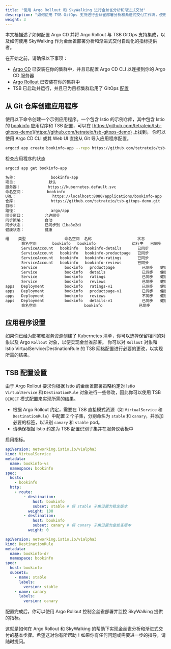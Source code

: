 ```yaml
---
title: "使用 Argo Rollout 和 SkyWalking 进行金丝雀分析和渐进式交付"
description: "如何使用 TSB GitOps 支持进行金丝雀部署分析和渐进式交付工作流，使用 Argo CD、Argo Rollout 和 SkyWalking 作为金丝雀部署分析和渐进式交付自动化的指标提供者。"
weight: 3
---
```


本文档描述了如何配置 Argo CD 并将 Argo Rollout 与 TSB GitOps 支持集成，以及如何使用 SkyWalking 作为金丝雀部署分析和渐进式交付自动化的指标提供者。

在开始之前，请确保以下事项：
- [Argo CD](https://argo-cd.readthedocs.io/en/stable/getting-started/) 已安装在你的集群中，并且已配置 Argo CD CLI 以连接到你的 Argo CD 服务器
- [Argo Rollout ](https://argoproj.github.io/argo-rollouts/installation/) 已安装在你的集群中
- TSB 已启动并运行，并且已为目标集群启用了 GitOps [配置](../../../operations/features/configure-gitops)

## 从 Git 仓库创建应用程序

使用以下命令创建一个示例应用程序。一个包含 Istio 的示例仓库，其中包含 Istio 的 [bookinfo](https://istio.io/latest/docs/examples/bookinfo/) 应用程序和 TSB 配置，可以在 [https://github.com/tetrateio/tsb-gitops-demo](https://github.com/tetrateio/tsb-gitops-demo) 上找到。
你可以使用 Argo CD CLI 或其 Web UI 直接从 Git 导入应用程序配置。

```bash
argocd app create bookinfo-app --repo https://github.com/tetrateio/tsb-gitops-demo.git --path application --dest-server https://kubernetes.default.svc --dest-namespace bookinfo --sync-policy automated --self-heal
```

检查应用程序的状态

```bash
argocd app get bookinfo-app
```

```bash
名称：               bookinfo-app
项目：              默认
服务器：            https://kubernetes.default.svc
命名空间：          bookinfo
URL：                https://localhost:8080/applications/bookinfo-app
仓库：               https://github.com/tetrateio/tsb-gitops-demo.git
目标：
路径：               argo/app
同步窗口：         允许同步
同步策略：         自动
同步状态：         已同步到（1ba8e2d）
健康状态：         健康

组    类型                 命名空间  名称                    状态          健康  钩子  消息
       命名空间       bookinfo   bookinfo                运行中   已同步           命名空间/bookinfo 已创建
       ServiceAccount   bookinfo   bookinfo-details       已同步               serviceaccount/bookinfo-details 已创建
       ServiceAccount   bookinfo   bookinfo-productpage   已同步               serviceaccount/bookinfo-productpage 已创建
       ServiceAccount   bookinfo   bookinfo-ratings       已同步               serviceaccount/bookinfo-ratings 已创建
       ServiceAccount   bookinfo   bookinfo-reviews       已同步               serviceaccount/bookinfo-reviews 已创建
       Service            bookinfo   productpage            已同步   健康           service/productpage 已创建
       Service            bookinfo   details                已同步   健康           service/details 已创建
       Service            bookinfo   ratings                已同步   健康           service/ratings 已创建
       Service            bookinfo   reviews                已同步   健康           service/reviews 已创建
apps   Deployment         bookinfo   ratings-v1             已同步   健康           deployment.apps/ratings-v1 已创建
apps   Deployment         bookinfo   productpage-v1         已同步   健康           deployment.apps/productpage-v1 已创建
apps   Deployment         bookinfo   reviews                不同步   健康           deployment.apps/reviews 已创建
apps   Deployment         bookinfo   details-v1             已同步   健康           deployment.apps/details-v1 已创建
       命名空间                     bookinfo                已同步
```

## 应用程序设置

如果你已经为部署和服务资源创建了 Kubernetes 清单，你可以选择保留相同的对象以及 Argo `Rollout` 对象，以便实现金丝雀部署。
你可以对 `Rollout` 对象和 Istio VirtualService/DestinationRule 的 TSB 网格配置进行必要的更改，以实现所需的结果。

## TSB 配置设置

由于 Argo Rollout 要求你根据 Istio 的金丝雀部署策略约定对 Istio `VirtualService` 和 `DestinationRule` 对象进行一些修改，因此你可以使用 TSB `DIRECT` 模式配置来实现所需的结果。

* 根据 Argo Rollout 约定，需要在 TSB 直接模式资源（如 `VirtualService` 和 `DestinationRule`）中配置 2 个子集，分别命名为 `stable` 和 `canary`，并添加必要的标签，以识别 `canary` 和 `stable` pod。
* 请确保根据 Istio 约定为 TSB 配置识别子集并在服务仪表板中

启用指标。

```yaml
apiVersion: networking.istio.io/v1alpha3
kind: VirtualService
metadata:
  name: bookinfo-vs
  namespace: bookinfo
spec:
  hosts:
    - bookinfo
  http:
    - route:
        - destination:
            host: bookinfo
            subset: stable # 将 stable 子集设置为稳定版本
          weight: 100
        - destination:
            host: bookinfo
            subset: canary # 将 canary 子集设置为金丝雀版本
          weight: 0
```

```yaml
apiVersion: networking.istio.io/v1alpha3
kind: DestinationRule
metadata:
  name: bookinfo-dr
  namespace: bookinfo
spec:
  host: bookinfo
  subsets:
    - name: stable
      labels:
        version: stable
    - name: canary
      labels:
        version: canary
```

配置完成后，你可以使用 Argo Rollout 控制金丝雀部署并监控 SkyWalking 提供的指标。

这就是如何在 Argo Rollout 和 SkyWalking 的帮助下实现金丝雀分析和渐进式交付的基本步骤。希望这对你有所帮助！如果你有任何问题或需要进一步的指导，请随时提问。